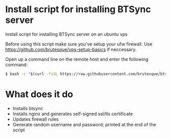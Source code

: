 # Install script for installing BTSync server
Install script for installing BTSync server on an ubuntu vps

Before using this script make sure you've setup your ufw firewall. Use https://github.com/brutesque/vps-setup-basics if neccessary.

Open up a command line on the remote host and enter the following command:
```sh
$ bash -c "$(curl -fsSL https://raw.githubusercontent.com/brutesque/btsync=server/master/install.sh)"
```

# What does it do
- Installs btsync
- Installs nginx and generates self-signed ssl/tls certificate
- Updates firewall rules
- Generate random username and password; printed at the end of the script
